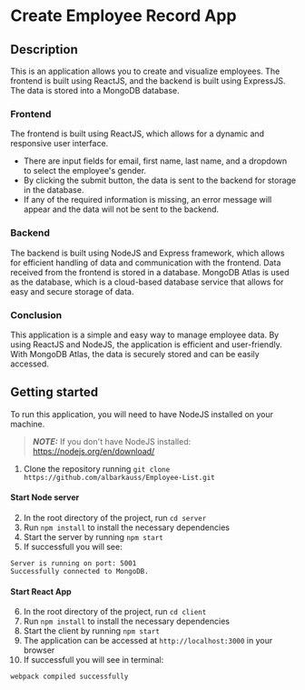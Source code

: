 # Create Employee Record App
## Description

This is an application allows you to create and visualize employees. The frontend is built using ReactJS, and the backend is built using ExpressJS. The data is stored into a MongoDB database.

### Frontend
The frontend is built using ReactJS, which allows for a dynamic and responsive user interface.
- There are input fields for email, first name, last name, and a dropdown to select the employee's gender.
- By clicking the submit button, the data is sent to the backend for storage in the database.
- If any of the required information is missing, an error message will appear and the data will not be sent to the backend.

### Backend
The backend is built using NodeJS and Express framework, which allows for efficient handling of data and communication with the frontend.
Data received from the frontend is stored in a database. MongoDB Atlas is used as the database, which is a cloud-based database service that allows for easy and secure storage of data.

### Conclusion
This application is a simple and easy way to manage employee data. By using ReactJS and NodeJS, the application is efficient and user-friendly. With MongoDB Atlas, the data is securely stored and can be easily accessed.


## Getting started
To run this application, you will need to have NodeJS installed on your machine.

> **_NOTE:_** If you don't have NodeJS installed: https://nodejs.org/en/download/

1. Clone the repository running `git clone https://github.com/albarkauss/Employee-List.git`
#### Start Node server  
2. In the root directory of the project, run `cd server`
3. Run `npm install` to install the necessary dependencies
4. Start the server by running `npm start`
5. If successfull you will see: 
```
Server is running on port: 5001
Successfully connected to MongoDB.
```

#### Start React App
6. In the root directory of the project, run `cd client`
7. Run `npm install` to install the necessary dependencies
8. Start the client by running `npm start`
9. The application can be accessed at `http://localhost:3000` in your browser
10. If successfull you will see in terminal:
```
webpack compiled successfully
```


